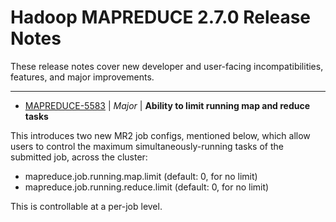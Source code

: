 
<!---
# Licensed to the Apache Software Foundation (ASF) under one
# or more contributor license agreements.  See the NOTICE file
# distributed with this work for additional information
# regarding copyright ownership.  The ASF licenses this file
# to you under the Apache License, Version 2.0 (the
# "License"); you may not use this file except in compliance
# with the License.  You may obtain a copy of the License at
#
#     http://www.apache.org/licenses/LICENSE-2.0
#
# Unless required by applicable law or agreed to in writing, software
# distributed under the License is distributed on an "AS IS" BASIS,
# WITHOUT WARRANTIES OR CONDITIONS OF ANY KIND, either express or implied.
# See the License for the specific language governing permissions and
# limitations under the License.
-->
# Hadoop MAPREDUCE 2.7.0 Release Notes

These release notes cover new developer and user-facing incompatibilities, features, and major improvements.


---

* [MAPREDUCE-5583](https://issues.apache.org/jira/browse/MAPREDUCE-5583) | *Major* | **Ability to limit running map and reduce tasks**

This introduces two new MR2 job configs, mentioned below, which allow users to control the maximum simultaneously-running tasks of the submitted job, across the cluster:

* mapreduce.job.running.map.limit (default: 0, for no limit)
* mapreduce.job.running.reduce.limit (default: 0, for no limit)

This is controllable at a per-job level.



